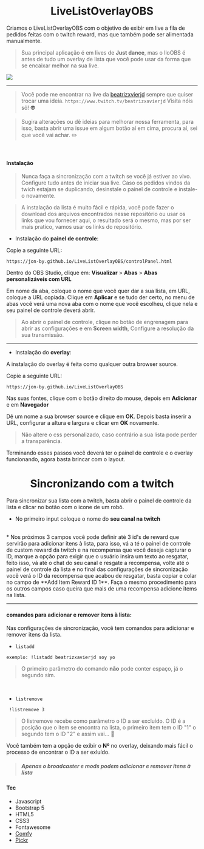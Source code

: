 <h1 style="text-align:center;">LiveListOverlayOBS</h1>

Criamos o LiveListOverlayOBS com o objetivo de exibir em live a fila de pedidos feitas com o twitch reward, mas que também pode ser alimentada manualmente.

> Sua principal aplicação é em lives de **Just dance**, mas o lloOBS é antes de tudo um overlay de lista que você pode usar da forma que se encaixar melhor na sua live. 

<div style="width:100%; margin:0 auto;">
    <img src="./public/listpresentation.gif">
</div>

***

>Você pode me encontrar na live da <a href="https://www.twitch.tv/beatrizxavierjd">beatrizxvierjd</a> sempre que quiser trocar uma ideia. 
`https://www.twitch.tv/beatrizxavierjd`
>Visita nóis sô! :alien:

>Sugira alterações ou dê ideias para melhorar nossa ferramenta, para isso, basta abrir uma issue em algum botão aí em cima, procura aí, sei que você vai achar. :pencil2:

<br>




#### Instalação

> Nunca faça a sincronização com a twitch se você já estiver ao vivo. Configure tudo antes de iniciar sua live. Caso os pedidos vindos da twich estajam se duplicando, desinstale o painel de controle e instale-o novamente. 



>A instalação da lista é muito fácil e rápida, você pode fazer o download dos arquivos encontrados nesse repositório ou usar os links que vou fornecer aqui, o resultado será o mesmo, mas por ser mais pratico, vamos usar os links do repositório.

* Instalação do **painel de controle**:

Copie a seguinte URL:
``` 
https://jon-by.github.io/LiveListOverlayOBS/controlPanel.html
``` 

Dentro do OBS Studio, clique em: **Visualizar** > **Abas** > **Abas personalizáveis com URL** 

Em nome da aba, coloque o nome que você quer dar a sua lista, em URL, coloque a URL copiada. Clique em **Aplicar** e se tudo der certo, no menu de abas você verá uma nova aba com o nome que você escolheu, clique nela e seu painel de controle deverá abrir.

>Ao abrir o painel de controle, clique no botão de engrenagem para abrir as configurações e em **Screen width**, Configure a resolução da sua transmissão.
***
* Instalação do **overlay**:

A instalação do overlay é feita como qualquer outra browser source.

Copie a seguinte URL:
``` 
https://jon-by.github.io/LiveListOverlayOBS
```

Nas suas fontes, clique com o botão direito do mouse, depois em **Adicionar** e em **Navegador**

Dê um nome a sua browser source e clique em **OK**. Depois basta inserir a URL, configurar a altura e largura e clicar em **OK** novamente.

>Não altere o css personalizado, caso contrário a sua lista pode perder a transparência. 


 Terminando esses passos você deverá ter o painel de controle e o overlay funcionando, agora basta brincar com o layout.

 <h1 style="text-align:center;">Sincronizando com a twitch</h1>

 Para sincronizar sua lista com a twitch, basta abrir o painel de controle da lista e clicar no botão com o icone de um robô.

 * No primeiro input coloque o nome do  **seu canal na twitch**
 <br>
 * Nos próximos 3 campos você pode definir até 3 id's de reward que servirão para adicionar itens à lista, para isso, vá a té o painel de controle de custom reward da twitch e na recompensa que você deseja capturar o ID, marque a opção para exigir que o usuário insira um texto ao resgatar, feito isso, vá até o chat do seu canal e resgate a recompensa, volte até o painel de controle da lista e no final das configurações de sincronização você verá o ID da recompensa que acabou de resgatar, basta copiar e colar no campo de **Add Item Reward ID 1**. Faça o mesmo procedimento para os outros campos caso queira que mais de uma recompensa adicione items na lista.

***
#### comandos para adicionar e remover itens à lista:

Nas configurações de sincronização, você tem comandos para adicionar e remover itens da lista.

* `listadd`
```
exemplo: !listadd beatrizxavierjd soy yo
```
>O primeiro parâmetro do comando **não** pode conter espaço, já o segundo sim.

<br>

*  `listremove`


```
 !listremove 3
```


>O listremove recebe como parâmetro o ID a ser excluído.  O ID é a posição que o item se encontra na lista, o primeiro item tem o ID "1" o segundo tem o ID "2" e assim vai... :clown_face:

Você também tem a opção de exibir o **Nº** no overlay, deixando mais fácil o processo de encontrar o ID a ser exluído. 

> ##### Apenas o broadcaster e mods podem adicionar e remover itens à lista
 







#### Tec

* Javascript
* Bootstrap 5
* HTML5
* CSS3
* Fontawesome
* <a href="https://github.com/instafluff/ComfyJS">Comfy</a>
* <a href="https://github.com/Simonwep/pickr"> Pickr</a>
